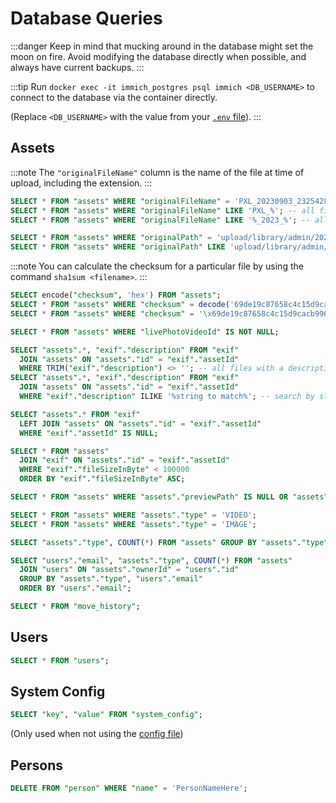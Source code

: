 # Database Queries

:::danger
Keep in mind that mucking around in the database might set the moon on fire. Avoid modifying the database directly when possible, and always have current backups.
:::

:::tip
Run `docker exec -it immich_postgres psql immich <DB_USERNAME>` to connect to the database via the container directly.

(Replace `<DB_USERNAME>` with the value from your [`.env` file](/docs/install/environment-variables#database)).
:::

## Assets

:::note
The `"originalFileName"` column is the name of the file at time of upload, including the extension.
:::

```sql title="Find by original filename"
SELECT * FROM "assets" WHERE "originalFileName" = 'PXL_20230903_232542848.jpg';
SELECT * FROM "assets" WHERE "originalFileName" LIKE 'PXL_%'; -- all files starting with PXL_
SELECT * FROM "assets" WHERE "originalFileName" LIKE '%_2023_%'; -- all files with _2023_ in the middle
```

```sql title="Find by path"
SELECT * FROM "assets" WHERE "originalPath" = 'upload/library/admin/2023/2023-09-03/PXL_20230903_232542848.jpg';
SELECT * FROM "assets" WHERE "originalPath" LIKE 'upload/library/admin/2023/%';
```

:::note
You can calculate the checksum for a particular file by using the command `sha1sum <filename>`.
:::

```sql title="Find by checksum (SHA-1)"
SELECT encode("checksum", 'hex') FROM "assets";
SELECT * FROM "assets" WHERE "checksum" = decode('69de19c87658c4c15d9cacb9967b8e033bf74dd1', 'hex');
SELECT * FROM "assets" WHERE "checksum" = '\x69de19c87658c4c15d9cacb9967b8e033bf74dd1'; -- alternate notation
```

```sql title="Live photos"
SELECT * FROM "assets" WHERE "livePhotoVideoId" IS NOT NULL;
```

```sql title="By description"
SELECT "assets".*, "exif"."description" FROM "exif"
  JOIN "assets" ON "assets"."id" = "exif"."assetId"
  WHERE TRIM("exif"."description") <> ''; -- all files with a description
SELECT "assets".*, "exif"."description" FROM "exif"
  JOIN "assets" ON "assets"."id" = "exif"."assetId"
  WHERE "exif"."description" ILIKE '%string to match%'; -- search by string
```

```sql title="Without metadata"
SELECT "assets".* FROM "exif"
  LEFT JOIN "assets" ON "assets"."id" = "exif"."assetId"
  WHERE "exif"."assetId" IS NULL;
```

```sql title="size < 100,000 bytes, smallest to largest"
SELECT * FROM "assets"
  JOIN "exif" ON "assets"."id" = "exif"."assetId"
  WHERE "exif"."fileSizeInByte" < 100000
  ORDER BY "exif"."fileSizeInByte" ASC;
```

```sql title="Without thumbnails"
SELECT * FROM "assets" WHERE "assets"."previewPath" IS NULL OR "assets"."thumbnailPath" IS NULL;
```

```sql title="By type"
SELECT * FROM "assets" WHERE "assets"."type" = 'VIDEO';
SELECT * FROM "assets" WHERE "assets"."type" = 'IMAGE';
```

```sql title="Count by type"
SELECT "assets"."type", COUNT(*) FROM "assets" GROUP BY "assets"."type";
```

```sql title="Count by type (per user)"
SELECT "users"."email", "assets"."type", COUNT(*) FROM "assets"
  JOIN "users" ON "assets"."ownerId" = "users"."id"
  GROUP BY "assets"."type", "users"."email"
  ORDER BY "users"."email";
```

```sql title="Failed file movements"
SELECT * FROM "move_history";
```

## Users

```sql title="List all users"
SELECT * FROM "users";
```

## System Config

```sql title="Custom settings"
SELECT "key", "value" FROM "system_config";
```

(Only used when not using the [config file](/docs/install/config-file))

## Persons

```sql title="Delete person and unset it for the faces it was associated with"
DELETE FROM "person" WHERE "name" = 'PersonNameHere';
```
